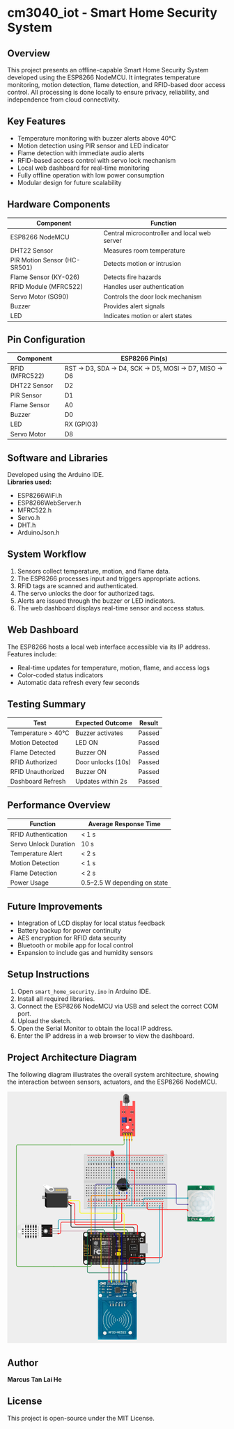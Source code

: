 # cm3040_iot - Smart Home Security System

## Overview
This project presents an offline-capable Smart Home Security System developed using the ESP8266 NodeMCU. It integrates temperature monitoring, motion detection, flame detection, and RFID-based door access control. All processing is done locally to ensure privacy, reliability, and independence from cloud connectivity.

## Key Features
- Temperature monitoring with buzzer alerts above 40°C  
- Motion detection using PIR sensor and LED indicator  
- Flame detection with immediate audio alerts  
- RFID-based access control with servo lock mechanism  
- Local web dashboard for real-time monitoring  
- Fully offline operation with low power consumption  
- Modular design for future scalability

## Hardware Components
| Component | Function |
|------------|-----------|
| ESP8266 NodeMCU | Central microcontroller and local web server |
| DHT22 Sensor | Measures room temperature |
| PIR Motion Sensor (HC-SR501) | Detects motion or intrusion |
| Flame Sensor (KY-026) | Detects fire hazards |
| RFID Module (MFRC522) | Handles user authentication |
| Servo Motor (SG90) | Controls the door lock mechanism |
| Buzzer | Provides alert signals |
| LED | Indicates motion or alert states |

## Pin Configuration
| Component | ESP8266 Pin(s) |
|------------|----------------|
| RFID (MFRC522) | RST → D3, SDA → D4, SCK → D5, MOSI → D7, MISO → D6 |
| DHT22 Sensor | D2 |
| PIR Sensor | D1 |
| Flame Sensor | A0 |
| Buzzer | D0 |
| LED | RX (GPIO3) |
| Servo Motor | D8 |

## Software and Libraries
Developed using the Arduino IDE.  
**Libraries used:**
- ESP8266WiFi.h  
- ESP8266WebServer.h  
- MFRC522.h  
- Servo.h  
- DHT.h  
- ArduinoJson.h  

## System Workflow
1. Sensors collect temperature, motion, and flame data.  
2. The ESP8266 processes input and triggers appropriate actions.  
3. RFID tags are scanned and authenticated.  
4. The servo unlocks the door for authorized tags.  
5. Alerts are issued through the buzzer or LED indicators.  
6. The web dashboard displays real-time sensor and access status.

## Web Dashboard
The ESP8266 hosts a local web interface accessible via its IP address.  
Features include:
- Real-time updates for temperature, motion, flame, and access logs  
- Color-coded status indicators  
- Automatic data refresh every few seconds  

## Testing Summary
| Test | Expected Outcome | Result |
|------|------------------|--------|
| Temperature > 40°C | Buzzer activates | Passed |
| Motion Detected | LED ON | Passed |
| Flame Detected | Buzzer ON | Passed |
| RFID Authorized | Door unlocks (10s) | Passed |
| RFID Unauthorized | Buzzer ON | Passed |
| Dashboard Refresh | Updates within 2s | Passed |

## Performance Overview
| Function | Average Response Time |
|-----------|-----------------------|
| RFID Authentication | < 1 s |
| Servo Unlock Duration | 10 s |
| Temperature Alert | < 2 s |
| Motion Detection | < 1 s |
| Flame Detection | < 2 s |
| Power Usage | 0.5–2.5 W depending on state |

## Future Improvements
- Integration of LCD display for local status feedback  
- Battery backup for power continuity  
- AES encryption for RFID data security  
- Bluetooth or mobile app for local control  
- Expansion to include gas and humidity sensors  

## Setup Instructions
1. Open `smart_home_security.ino` in Arduino IDE.  
2. Install all required libraries.  
3. Connect the ESP8266 NodeMCU via USB and select the correct COM port.  
4. Upload the sketch.  
5. Open the Serial Monitor to obtain the local IP address.  
6. Enter the IP address in a web browser to view the dashboard.

## Project Architecture Diagram
The following diagram illustrates the overall system architecture, showing the interaction between sensors, actuators, and the ESP8266 NodeMCU.

![alt text](https://github.com/marcustlh/cm3040_iot/blob/8552dcd5b6a60aa736b5b598d2952b0fcad3782d/setup/system_diagram.png?raw=true)

## Author
**Marcus Tan Lai He**  

## License
This project is open-source under the MIT License.
